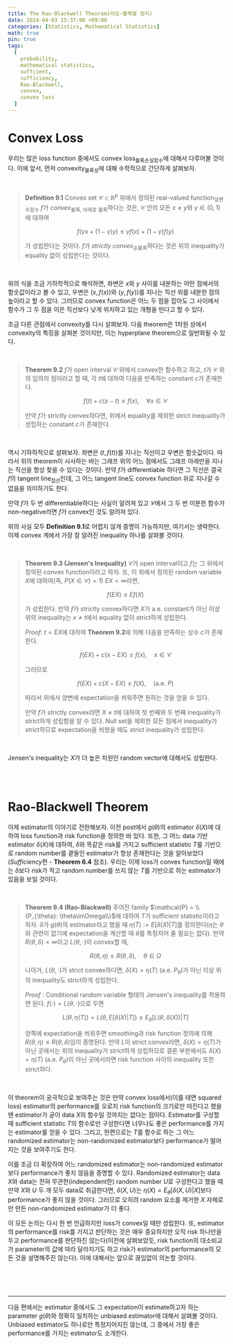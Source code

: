 ```yaml
---
title: The Rao-Blackwell Theorem(라오-블랙월 정리)
date: 2024-04-03 15:37:00 +09:00
categories: [Statistics, Mathematical Statistics]
math: true
pin: true
tags:
  [
    probability,
    mathematical statistics,
    suffcient,
    sufficiency,
    Rao-Blackwell,
    convex,
    convex loss
  ]
---
```


# Convex Loss

우리는 많은 loss function 중에서도 convex loss<sub>볼록손실함수</sub>에 대해서 다루어볼 것이다. 이에 앞서, 먼저 convexity<sub>볼록성</sub>에 대해 수학적으로 간단하게 살펴보자.

<br>

> **Definition 9.1** Convex set $\mathcal{C}\subset\mathbb{R}^p$ 위에서 정의된 real-valued function<sub>실변수함수</sub> $f$가 *convex*<sub>볼록, 아래로 볼록</sub>하다는 것은, $\mathcal{C}$ 안의 모든 $x\ne y$와 $\gamma\in(0, 1)$에 대하여
>
> $$f(\gamma x + (1-\gamma)y) \le \gamma f(x) + (1-\gamma)f(y)$$
>
> 가 성립한다는 것이다. $f$가 *strictly convex*<sub>순볼록</sub>하다는 것은 위의 inequality가 equality 없이 성립한다는 것이다.
>

<br>

위의 식을 조금 기하학적으로 해석하면, 좌변은 $x$와 $y$ 사이를 내분하는 어떤 점에서의 함숫값이라고 볼 수 있고, 우변은 $(x, f(x))$와 $(y, f(y))$를 지나는 직선 위를 내분한 점의 높이라고 할 수 있다. 그러므로 convex function은 어느 두 점을 잡아도 그 사이에서 함수가 그 두 점을 이은 직선보다 낮게 위치하고 있는 개형을 띤다고 할 수 있다. 

조금 다른 관점에서 convexity를 다시 살펴보자. 다음 theorem은 1차원 상에서 convexity의 특징을 살펴본 것이지만, 이는 hyperplane theorem으로 일반화될 수 있다.

<br>

> **Theorem 9.2** $f$가 open interval $\mathcal{C}$ 위에서 convex한 함수하고 하고, $t$가 $\mathcal{C}$ 위의 임의의 점이라고 할 때, 각 $t$에 대하여 다음을 만족하는 constant $c$가 존재한다.
>
> $$f(t) + c(x - t) \le f(x), \quad \forall x\in\mathcal{C}$$
>
> 만약 $f$가 strictly convex하다면, 위에서 equality를 제외한 strict inequality가 성립하는 constant $c$가 존재한다.
>

<br>

역시 기하하적으로 살펴보자. 좌변은 $(t, f(t))$를 지나는 직선이고 우변은 함숫값이다. 따라서 위의 theorem이 시사하는 바는 그래프 위의 어느 점에서도 그래프 아래만을 지나는 직선을 항상 찾을 수 있다는 것이다. 만약 $f$가 differentiable 하다면 그 직선은 결국 $f$의 tangent line<sub>접선</sub>인데, 그 어느 tangent line도 convex function 위로 지나갈 수 없음을 의미하기도 한다.


만약 $f$가 두 번 differentiable하다는 사실이 알려져 있고 $\mathcal{C}$에서 그 두 번 미분한 함수가 non-negative라면 $f$가 convex인 것도 알려져 있다.

위의 사실 모두 **Definition 9.1**로 어렵지 않게 증명이 가능하지만, 여기서는 생략한다. 이제 convex 계에서 가장 잘 알려진 inequality 하나를 살펴볼 것이다.

<br>

> **Theorem 9.3 (Jensen's Inequality)** $\mathcal{C}$가 open interval이고 $f$는 그 위에서 정의된 convex function이라고 하자. 또, 이 위에서 정의된 random variable $X$에 대하여(즉, $P(X\in\mathcal{C}) = 1$) $EX\lt\infty$라면,
>
> $$ f(EX) \le E f(X)$$
>
> 가 성립한다. 만약 $f$가 strictly convex하다면 $X$가 a.e. constant가 아닌 이상 위의 inequality는 $x\ne t$에서 equality 없이 strict하게 성립한다.
>
> *Proof*: $t = EX$에 대하여 **Theorem 9.2**에 의해 다음을 만족하는 상수 $c$가 존재한다.
>
> $$ f(EX) + c(x - EX) \le f(x), \quad x\in\mathcal{C}$$ 
>
> 그러므로
>
> $$ f(EX) + c(X - EX) \le f(X), \quad (\text{a.e. } P)$$
>
> 따라서 위에서 양변에 expectation을 씌워주면 원하는 것을 얻을 수 있다.
>
> 만약 $f$가 strictly convex라면 $X\ne t$에 대하여 첫 번째와 두 번째 inequality가 strict하게 성립함을 알 수 있다. Null set을 제외한 모든 점에서 inequality가 strict하므로 expectation을 씌웠을 때도 strict inequality가 성립한다.
>

<br>

Jensen's inequality는 $X$가 더 높은 차원인 random vector에 대해서도 성립한다. 

<br>
<br>

# Rao-Blackwell Theorem

이제 estimator의 이야기로 전한해보자. 이전 post에서 $g(\theta)$의 estimator $\delta(X)$에 대하여 loss function과 risk function을 정의한 바 있다. 또한, 그 어느 data 기반 estimator $\delta(X)$에 대하여, $\delta$와 똑같은 risk를 가지고 sufficient statistic $T$를 기반으로 random number를 곁들인 estimator가 항상 존재한다는 것을 알아보았다(*Sufficiency*편 - **Theorem 6.4** 참조). 우리는 이제 loss가 convex function일 때에는 $\delta$보다 risk가 작고 random number를 쓰지 않는 $T$를 기반으로 하는 estimator가 있음을 보일 것이다.

<br>

> **Theorem 9.4 (Rao-Blackwell)** 주어진 family $\mathcal{P} = \\{P_{\theta}: \theta\in\Omega\\}$에 대하여 $T$가 sufficient statistic이라고 하자. $\delta$가 $g(\theta)$의 estimator라고 했을 때 $\eta(T):=E[\delta(X)\vert T]$를 정의한다($\eta$는 $\theta$와 관련이 없기에 expectation을 계산할 때 $\theta$를 특정지어 줄 필요는 없다). 만약 $R(\theta, \delta)\lt\infty$이고 $L(\theta, \cdot)$이 convex할 때,
>
> $$ R(\theta, \eta) \le R(\theta, \delta), \quad \theta\in\Omega$$
>
> 나아가, $L(\theta, \cdot)$가 strict convex하다면, $\delta(X) = \eta(T)$ (a.e. $P_{\theta}$)가 아닌 이상 위의 inequality도 strict하게 성립한다.
>
> *Proof* : Conditional random variable 형태의 Jensen's inequality를 적용하면 된다. $f(\cdot) = L(\theta, \cdot)$으로 두면
>
> $$ L(\theta, \eta(T)) = L(\theta, E[\delta(X)\vert T]) \le E_{\theta}[L(\theta, \delta(X))\vert T]$$
>
> 양쪽에 expectation을 씌워주면 smoothing과 risk function 정의에 의해 $R(\theta, \eta)\le R(\theta, \delta)$임이 증명된다. 만약 $L$이 strict convex라면,  $\delta(X) = \eta(T)$가 아닌 곳에서는 위의 inequality가 strict하게 성립하므로 결론 부분에서도 $\delta(X) = \eta(T)$ (a.e. $P_{\theta}$)이 아닌 곳에서라면 risk function 사이의 inequality 또한 strict하다.
>

<br>

이 theorem이 궁극적으로 보여주는 것은 만약 convex loss에서(이를 테면 squared loss) estimator의 performance를 오로지 risk function의 크기로만 따진다고 했을 땐 estimator가 굳이 data $X$의 함수일 것까지는 없다는 점이다. Estimator를 구성할 때 sufficient statistic $T$의 함수로만 구성한다면 너무나도 좋은 performance를 가지는 estimator룰 얻을 수 있다. 그리고, 한편으로는 $T$를 함수로 하는 그 어느 randomized estimator는 non-randomized estimator보다 performance가 떨어지는 것을 보여주기도 한다. 

이를 조금 더 확장하여 어느 randomized estimator는 non-randomized estimator보다 performance가 좋지 않음을 증명할 수 있다. Randomized estimator는 data $X$와 data는 전혀 무관한(independent한) random number $U$로 구성한다고 했을 때 만약 $X$와 $U$ 두 개 모두 data로 취급한다면, $\delta(X, U)$는 $\eta(X) = E_{\theta}[\delta(X, U)\vert X]$보다 performance가 좋지 않을 것이다. 그러므로 오히려 random 요소를 제거한 $X$ 자체로만 만든 non-randomized estimator가 더 좋다.

이 모든 논의는 다시 한 번 언급하지만 loss가 convex일 때만 성립한다. 또, estimator의 performance를 risk를 가지고 판단하는 것은 매우 중요하지만 오직 risk 하나만을 두고 performance를 판단하진 않는다(이전에 살펴보았듯, risk function의 대소비교가 parameter의 값에 따라 달라지기도 하고 risk가 estimator의 performance의 모든 것을 설명해주진 않는다). 이에 대해서는 앞으로 끊임없이 의논할 것이다.

<br>
<br>
<br>

---
다음 편에서는 estimator 중에서도 그 expectation이 estimate하고자 하는 parameter $g(\theta)$와 정확히 일치하는 unbiased estimator에 대해서 살펴볼 것이다. Unbiased estimator도 하나로만 특정지어지진 않는데, 그 중에서 가장 좋은 performance를 가지는 estimator도 소개한다.
